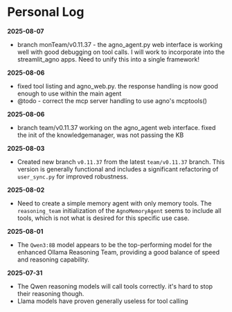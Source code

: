 # Personal Log

**2025-08-07**

- branch monTeam/v0.11.37 - the agno_agent.py web interface is working well with good debugging on tool calls. I will work to incorporate into the streamlit_agno apps. Need to unify this into a single framework!

**2025-08-06**

- fixed tool listing and agno_web.py. the response handling is now good enough to use within the main agent
- @todo - correct the mcp server handling to use agno's mcptools()

**2025-08-06**

- branch team/v0.11.37 working on the agno_agent web interface. fixed the init of the knowledgemanager, was not passing the KB

**2025-08-03**

- Created new branch `v0.11.37` from the latest `team/v0.11.37` branch. This version is generally functional and includes a significant refactoring of `user_sync.py` for improved robustness.

**2025-08-02**

- Need to create a simple memory agent with only memory tools. The `reasoning_team` initialization of the `AgnoMemoryAgent` seems to include all tools, which is not what is desired for this specific use case.

**2025-08-01**

- The `Qwen3:8B` model appears to be the top-performing model for the enhanced Ollama Reasoning Team, providing a good balance of speed and reasoning capability.

**2025-07-31**

- The Qwen reasoning models will call tools correctly. it's hard to stop their reasoning though. 
- Llama models have proven generally useless for tool calling
